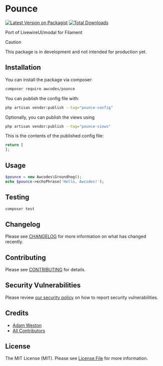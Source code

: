 # Pounce

[![Latest Version on Packagist](https://img.shields.io/packagist/v/awcodes/pounce.svg?style=flat-square)](https://packagist.org/packages/awcodes/pounce)
[![Total Downloads](https://img.shields.io/packagist/dt/awcodes/pounce.svg?style=flat-square)](https://packagist.org/packages/awcodes/pounce)

Port of LivewireUI/modal for Filament

> [!CAUTION]
> This package is in development and not intended for production yet.

## Installation

You can install the package via composer:

```bash
composer require awcodes/pounce
```

You can publish the config file with:

```bash
php artisan vendor:publish --tag="pounce-config"
```

Optionally, you can publish the views using

```bash
php artisan vendor:publish --tag="pounce-views"
```

This is the contents of the published config file:

```php
return [
];
```

## Usage

```php
$pounce = new Awcodes\Groundhog();
echo $pounce->echoPhrase('Hello, Awcodes!');
```

## Testing

```bash
composer test
```

## Changelog

Please see [CHANGELOG](CHANGELOG.md) for more information on what has changed recently.

## Contributing

Please see [CONTRIBUTING](.github/CONTRIBUTING.md) for details.

## Security Vulnerabilities

Please review [our security policy](../../security/policy) on how to report security vulnerabilities.

## Credits

- [Adam Weston](https://github.com/awcodes)
- [All Contributors](../../contributors)

## License

The MIT License (MIT). Please see [License File](LICENSE.md) for more information.

